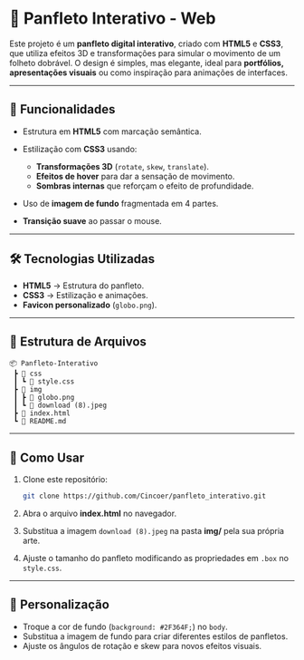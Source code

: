 # 📰 Panfleto Interativo - Web

Este projeto é um **panfleto digital interativo**, criado com **HTML5** e **CSS3**, que utiliza efeitos 3D e transformações para simular o movimento de um folheto dobrável.
O design é simples, mas elegante, ideal para **portfólios, apresentações visuais** ou como inspiração para animações de interfaces.

---

## 📌 Funcionalidades

* Estrutura em **HTML5** com marcação semântica.
* Estilização com **CSS3** usando:

  * **Transformações 3D** (`rotate`, `skew`, `translate`).
  * **Efeitos de hover** para dar a sensação de movimento.
  * **Sombras internas** que reforçam o efeito de profundidade.
* Uso de **imagem de fundo** fragmentada em 4 partes.
* **Transição suave** ao passar o mouse.

---

## 🛠️ Tecnologias Utilizadas

* **HTML5** → Estrutura do panfleto.
* **CSS3** → Estilização e animações.
* **Favicon personalizado** (`globo.png`).

---

## 📂 Estrutura de Arquivos

```
📦 Panfleto-Interativo
 ┣ 📂 css
 ┃ ┗ 📜 style.css
 ┣ 📂 img
 ┃ ┣ 📜 globo.png
 ┃ ┗ 📜 download (8).jpeg
 ┣ 📜 index.html
 ┗ 📜 README.md
```

---

## 🚀 Como Usar

1. Clone este repositório:

   ```bash
   git clone https://github.com/Cincoer/panfleto_interativo.git
   ```
2. Abra o arquivo **index.html** no navegador.
3. Substitua a imagem `download (8).jpeg` na pasta **img/** pela sua própria arte.
4. Ajuste o tamanho do panfleto modificando as propriedades em `.box` no `style.css`.

---

## 🎨 Personalização

* Troque a cor de fundo (`background: #2F364F;`) no `body`.
* Substitua a imagem de fundo para criar diferentes estilos de panfletos.
* Ajuste os ângulos de rotação e skew para novos efeitos visuais.
